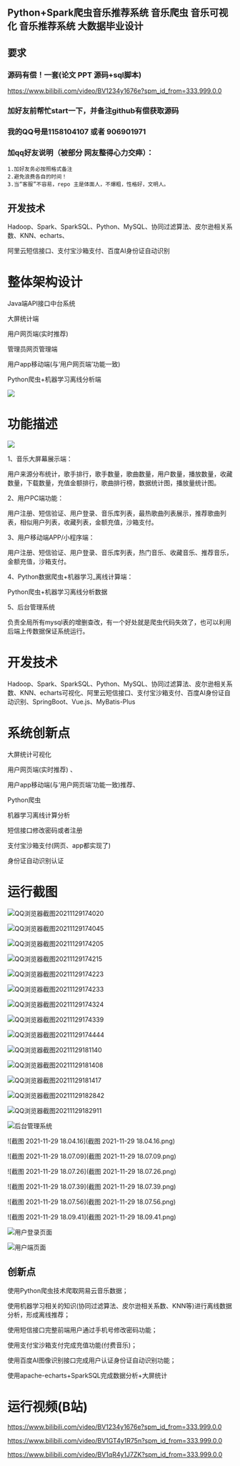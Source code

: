 ## Python+Spark爬虫音乐推荐系统 音乐爬虫 音乐可视化 音乐推荐系统 大数据毕业设计

## 要求
### 源码有偿！一套(论文 PPT 源码+sql脚本)

https://www.bilibili.com/video/BV1234y1676e?spm_id_from=333.999.0.0

### 
### 加好友前帮忙start一下，并备注github有偿获取源码
### 我的QQ号是1158104107 或者 906901971
### 加qq好友说明（被部分 网友整得心力交瘁）：
    1.加好友务必按照格式备注
    2.避免浪费各自的时间！
    3.当“客服”不容易，repo 主是体面人，不爆粗，性格好，文明人。





## 开发技术
Hadoop、Spark、SparkSQL、Python、MySQL、协同过滤算法、皮尔逊相关系数、KNN、echarts、

阿里云短信接口、支付宝沙箱支付、百度AI身份证自动识别

# 整体架构设计

Java端API接口中台系统

大屏统计端

用户网页端(实时推荐)

管理员网页管理端

用户app移动端(与‘用户网页端’功能一致)

Python爬虫+机器学习离线分析端

![](架构设计图.png)

# 功能描述

![](大屏统计图需求.png)

1、音乐大屏幕展示端：

用户来源分布统计，歌手排行，歌手数量，歌曲数量，用户数量，播放数量，收藏数量，下载数量，充值金额排行，歌曲排行榜，数据统计图，播放量统计图。

 

2、用户PC端功能：

用户注册、短信验证、用户登录、音乐库列表，最热歌曲列表展示，推荐歌曲列表，相似用户列表，收藏列表，金额充值，沙箱支付。

 

3、用户移动端APP/小程序端：

用户注册、短信验证、用户登录、音乐库列表，热门音乐、收藏音乐、推荐音乐，金额充值，沙箱支付。

 

4、Python数据爬虫+机器学习_离线计算端：

Python爬虫+机器学习离线分析数据

 

5、后台管理系统

负责全局所有mysql表的增删查改，有一个好处就是爬虫代码失效了，也可以利用后端上传数据保证系统运行。

 

 

# 开发技术

Hadoop、Spark、SparkSQL、Python、MySQL、协同过滤算法、皮尔逊相关系数、KNN、echarts可视化、阿里云短信接口、支付宝沙箱支付、百度AI身份证自动识别、SpringBoot、Vue.js、MyBatis-Plus 

 

 

# 系统创新点

大屏统计可视化

用户网页端(实时推荐) 、

用户app移动端(与‘用户网页端’功能一致)推荐、

Python爬虫

机器学习离线计算分析

短信接口修改密码或者注册

支付宝沙箱支付(网页、app都实现了)

身份证自动识别认证



# 运行截图



![QQ浏览器截图20211129174020](QQ浏览器截图20211129174020.png)

![QQ浏览器截图20211129174045](QQ浏览器截图20211129174045.png)

![QQ浏览器截图20211129174205](QQ浏览器截图20211129174205.png)

![QQ浏览器截图20211129174215](QQ浏览器截图20211129174215.png)

![QQ浏览器截图20211129174223](QQ浏览器截图20211129174223.png)

![QQ浏览器截图20211129174233](QQ浏览器截图20211129174233.png)

![QQ浏览器截图20211129174324](QQ浏览器截图20211129174324.png)

![QQ浏览器截图20211129174339](QQ浏览器截图20211129174339.png)

![QQ浏览器截图20211129174444](QQ浏览器截图20211129174444.png)

![QQ浏览器截图20211129181140](QQ浏览器截图20211129181140.png)

![QQ浏览器截图20211129181408](QQ浏览器截图20211129181408.png)

![QQ浏览器截图20211129181417](QQ浏览器截图20211129181417.png)

![QQ浏览器截图20211129182842](QQ浏览器截图20211129182842.png)

![QQ浏览器截图20211129182911](QQ浏览器截图20211129182911.png)



![后台管理系统](后台管理系统.png)



![截图 2021-11-29 18.04.16](截图 2021-11-29 18.04.16.png)

![截图 2021-11-29 18.07.09](截图 2021-11-29 18.07.09.png)

![截图 2021-11-29 18.07.26](截图 2021-11-29 18.07.26.png)

![截图 2021-11-29 18.07.39](截图 2021-11-29 18.07.39.png)

![截图 2021-11-29 18.07.56](截图 2021-11-29 18.07.56.png)

![截图 2021-11-29 18.09.41](截图 2021-11-29 18.09.41.png)


![用户登录页面](用户登录页面.png)

![用户端页面](用户端页面.png)











## 创新点

使用Python爬虫技术爬取网易云音乐数据；

使用机器学习相关的知识(协同过滤算法、皮尔逊相关系数、KNN等)进行离线数据分析，形成离线推荐；

使用短信接口完整前端用户通过手机号修改密码功能；

使用支付宝沙箱支付完成充值功能(付费音乐)；

使用百度AI图像识别接口完成用户认证身份证自动识别功能；

使用apache-echarts+SparkSQL完成数据分析+大屏统计









# 运行视频(B站)

https://www.bilibili.com/video/BV1234y1676e?spm_id_from=333.999.0.0

https://www.bilibili.com/video/BV1GT4y1R75n?spm_id_from=333.999.0.0

https://www.bilibili.com/video/BV1qR4y1J7ZK?spm_id_from=333.999.0.0





